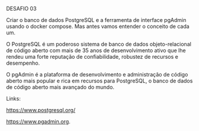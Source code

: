 DESAFIO 03

Criar o banco de dados PostgreSQL e a ferramenta de interface pgAdmin usando o docker compose.
Mas antes vamos entender o conceito de cada um.

O PostgreSQL é um poderoso sistema de banco de dados objeto-relacional de código aberto com mais de 35 anos de desenvolvimento ativo que lhe rendeu uma forte reputação de confiabilidade, robustez de recursos e desempenho.

O pgAdmin é a plataforma de desenvolvimento e administração de código aberto mais popular e rica em recursos para PostgreSQL, o banco de dados de código aberto mais avançado do mundo.

Links:

https://www.postgresql.org/

https://www.pgadmin.org.
